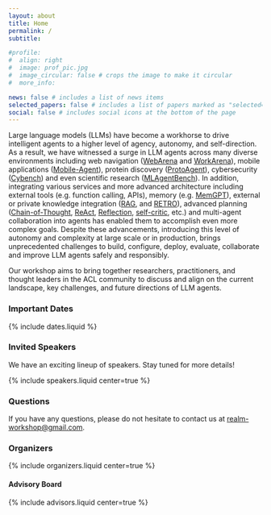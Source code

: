 ```yaml
---
layout: about
title: Home
permalink: /
subtitle: 

#profile:
#  align: right
#  image: prof_pic.jpg
#  image_circular: false # crops the image to make it circular
#  more_info: 

news: false # includes a list of news items
selected_papers: false # includes a list of papers marked as "selected={true}"
social: false # includes social icons at the bottom of the page
---
```


[//]: # (Large language models &#40;LLMs&#41; continue to demonstrate strong capabilities with their broad prior knowledge, their ability to process long contexts and often multimodal abilities.)
[//]: # (Unsurprisingly,)
Large language models (LLMs) have become a workhorse to drive intelligent agents to a higher level of agency, autonomy, and self-direction.
As a result, we have witnessed a surge in LLM agents across many diverse environments including web navigation
([WebArena](https://webarena.dev/) and [WorkArena](https://servicenow.github.io/WorkArena/)), mobile applications ([Mobile-Agent](https://github.com/X-PLUG/MobileAgent)), protein discovery ([ProtoAgent](https://arxiv.org/abs/2402.04268)), cybersecurity ([Cybench](https://cybench.github.io/)) and even scientific research ([MLAgentBench](https://arxiv.org/abs/2310.03302)).
In addition, integrating various services and more advanced architecture including external tools (e.g. function calling, APIs), memory (e.g. [MemGPT](https://research.memgpt.ai/)), external or private knowledge integration ([RAG](https://arxiv.org/abs/2005.11401), and [RETRO](https://arxiv.org/abs/2112.04426)),
advanced planning ([Chain-of-Thought](https://arxiv.org/abs/2201.11903), 
[ReAct](https://react-lm.github.io/),
[Reflection](https://arxiv.org/abs/2303.11366), [self-critic](https://arxiv.org/abs/2206.05802), etc.) and multi-agent collaboration into agents has enabled them to accomplish even more complex goals.
Despite these advancements, introducing this level of autonomy and complexity at large scale or in production, brings unprecedented challenges to build, configure, deploy, evaluate, collaborate and improve LLM agents safely and responsibly.

Our workshop aims to bring together researchers, practitioners, and thought leaders in the ACL community to discuss and align on the current landscape, key challenges, and future directions of LLM agents.

### Important Dates

{% include dates.liquid %}

### Invited Speakers
We have an exciting lineup of speakers. Stay tuned for more details!

{% include speakers.liquid center=true %}

### Questions
If you have any questions, please do not hesitate to contact us at <a href="mailto:realm-workshop@gmail.com">realm-workshop@gmail.com</a>.

### Organizers
{% include organizers.liquid center=true %}

#### Advisory Board
{% include advisors.liquid center=true %}